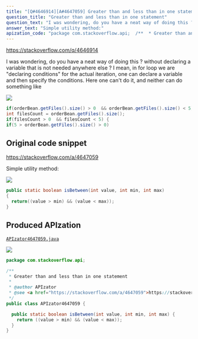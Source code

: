 ```yaml
---
title: "[Q#4646914][A#4647059] Greater than and less than in one statement"
question_title: "Greater than and less than in one statement"
question_text: "I was wondering, do you have a neat way of doing this ? without declaring a variable that is not needed anywhere else ? I mean, in for loop we are \"declaring conditions\" for the actual iteration, one can declare a variable and then specify the conditions. Here one can't do it, and neither can do something like"
answer_text: "Simple utility method:"
apization_code: "package com.stackoverflow.api;  /**  * Greater than and less than in one statement  *  * @author APIzator  * @see <a href=\"https://stackoverflow.com/a/4647059\">https://stackoverflow.com/a/4647059</a>  */ public class APIzator4647059 {    public static boolean isBetween(int value, int min, int max) {     return ((value > min) && (value < max));   } }"
---
```


https://stackoverflow.com/q/4646914

I was wondering, do you have a neat way of doing this ?
without declaring a variable that is not needed anywhere else ?
I mean, in for loop we are &quot;declaring conditions&quot; for the actual iteration, one can declare a variable and then specify the conditions. Here one can&#x27;t do it, and neither can do something like


<div class="code-logo"><img src="/stackoverflow.png" /></div>

```java
if(orderBean.getFiles().size() > 0  && orderBean.getFiles().size() < 5)
int filesCount = orderBean.getFiles().size();
if(filesCount > 0  && filesCount < 5) {
if(5 > orderBean.getFiles().size() > 0)
```


## Original code snippet

https://stackoverflow.com/a/4647059

Simple utility method:

<div class="code-logo"><img src="/stackoverflow.png" /></div>

```java
public static boolean isBetween(int value, int min, int max)
{
  return((value > min) && (value < max));
}
```

## Produced APIzation

[`APIzator4647059.java`](https://github.com/blind-papers/apization-temp-data/raw/main/search/APIzator4647059.java)

<div class="code-logo"><img src="/apizator.png" /></div>

```java
package com.stackoverflow.api;

/**
 * Greater than and less than in one statement
 *
 * @author APIzator
 * @see <a href="https://stackoverflow.com/a/4647059">https://stackoverflow.com/a/4647059</a>
 */
public class APIzator4647059 {

  public static boolean isBetween(int value, int min, int max) {
    return ((value > min) && (value < max));
  }
}

```